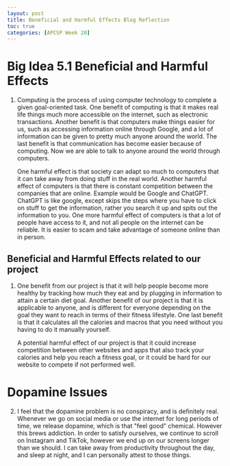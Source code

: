 ```yaml
---
layout: post
title: Beneficial and Harmful Effects Blog Reflection
toc: true
categories: [APCSP Week 20]
---
```


# Big Idea 5.1 Beneficial and Harmful Effects
1. Computing is the process of using computer technology to complete a given goal-oriented task. One benefit of computing is that it makes real life things much more accessible on the internet, such as electronic transactions. Another benefit is that computers make things easier for us, such as accessing information online through Google, and a lot of information can be given to pretty much anyone around the world. The last benefit is that communication has become easier because of computing. Now we are able to talk to anyone around the world through computers.

    One harmful effect is that society can adapt so much to computers that it can take away from doing stuff in the real world. Another harmful effect of computers is that there is constant competition between the companies that are online. Example would be Google and ChatGPT. ChatGPT is like google, except skips the steps where you have to click on stuff to get the information, rather you search it up and spits out the information to you. One more harmful effect of computers is that a lot of people have access to it, and not all people on the internet can be reliable. It is easier to scam and take advantage of someone online than in person.

## Beneficial and Harmful Effects related to our project
1. One benefit from our project is that it will help people become more healthy by tracking how much they eat and by plugging in information to attain a certain diet goal. Another benefit of our project is that it is applicable to anyone, and is different for everyone depending on the goal they want to reach in terms of their fitness lifestyle. One last benefit is that it calculates all the calories and macros that you need without you having to do it manually yourself.

    A potential harmful effect of our project is that it could increase competition between other websites and apps that also track your calories and help you reach a fitness goal, or it could be hard for our website to compete if not performed well.  

# Dopamine Issues
2. I feel that the dopamine problem is no conspiracy, and is definitely real. Whenever we go on social media or use the internet for long periods of time, we release dopamine, which is that "feel good" chemical. However this brews addiction. In order to satisfy ourselves, we continue to scroll on Instagram and TikTok, however we end up on our screens longer than we should. I can take away from productivity throughout the day, and sleep at night, and I can personally attest to those things.
